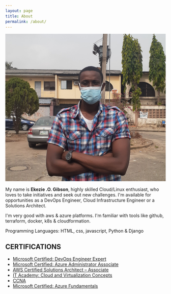 ```yaml
---
layout: page
title: About
permalink: /about/
---
```


 ![Photo](/images/me22.jpg)

My name is **Ekezie .O. Gibson**, highly skilled Cloud/Linux enthusiast, who loves to take initiatives and seek out new challenges. I'm available for opportunities as a DevOps Engineer, Cloud Infrastructure Engineer or a Solutions Architect.

I'm very good with aws & azure platforms. I'm familiar with tools like github, terraform, docker, k8s & cloudformation.

Programming Languages: HTML, css, javascript, Python & Django

## CERTIFICATIONS
* [Microsoft Certified: DevOps Engineer Expert](https://www.youracclaim.com/badges/715260e0-7d2a-42c1-9337-9970c8338854/public_url)
* [Microsoft Certified: Azure Administrator Associate](https://www.youracclaim.com/badges/f4ffdcd6-d730-41c1-be88-b697b3362efc/public_url)
* [AWS Certified Solutions Architect – Associate](https://www.youracclaim.com/badges/77b9b49b-b737-46e8-a778-a1595ac08596/public_url)
* [IT Academy: Cloud and Virtualization Concepts](https://www.youracclaim.com/badges/066da9d8-7276-4f6f-8597-b4faded3ea7c/public_url)
* [CCNA](https://www.youracclaim.com/badges/3ac2243b-0905-4fd6-99fc-749fb4c78399/public_url)
* [Microsoft Certified: Azure Fundamentals](https://www.youracclaim.com/badges/bfc74073-1671-4616-beb9-ae89b310fb04/public_url)